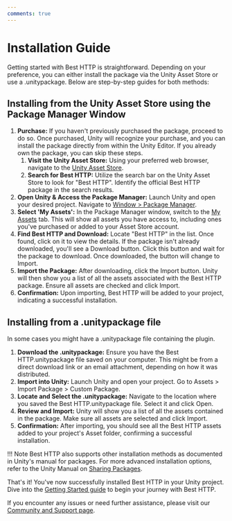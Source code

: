```yaml
---
comments: true
---
```


# Installation Guide

Getting started with Best HTTP is straightforward. 
Depending on your preference, you can either install the package via the Unity Asset Store or use a .unitypackage. 
Below are step-by-step guides for both methods:

## Installing from the Unity Asset Store using the Package Manager Window

1. **Purchase:** If you haven't previously purchased the package, proceed to do so. Once purchased, Unity will recognize your purchase, and you can install the package directly from within the Unity Editor. If you already own the package, you can skip these steps.
    1. **Visit the Unity Asset Store:** Using your preferred web browser, navigate to the [Unity Asset Store](https://assetstore.unity.com/publishers/4137?aid=1101lfX8E).
    2. **Search for Best HTTP:** Utilize the search bar on the Unity Asset Store to look for "Best HTTP". Identify the official Best HTTP package in the search results.
2. **Open Unity & Access the Package Manager:** Launch Unity and open your desired project. Navigate to [Window > Package Manager](https://docs.unity3d.com/Manual/upm-ui.html).
3. **Select 'My Assets':** In the Package Manager window, switch to the [My Assets](https://docs.unity3d.com/Manual/upm-ui-import.html) tab. This will show all assets you have access to, including ones you've purchased or added to your Asset Store account.
4. **Find Best HTTP and Download:** Locate "Best HTTP" in the list. Once found, click on it to view the details. If the package isn't already downloaded, you'll see a Download button. Click this button and wait for the package to download. Once downloaded, the button will change to Import.
5. **Import the Package:** After downloading, click the Import button. Unity will then show you a list of all the assets associated with the Best HTTP package. Ensure all assets are checked and click Import.
6. **Confirmation:** Upon importing, Best HTTP will be added to your project, indicating a successful installation.

## Installing from a .unitypackage file

In some cases you might have a .unitypackage file containing the plugin. 

1. **Download the .unitypackage:** Ensure you have the Best HTTP.unitypackage file saved on your computer. This might be from a direct download link or an email attachment, depending on how it was distributed.
2. **Import into Unity:** Launch Unity and open your project. Go to Assets > Import Package > Custom Package.
3. **Locate and Select the .unitypackage:** Navigate to the location where you saved the Best HTTP.unitypackage file. Select it and click Open.
4. **Review and Import:** Unity will show you a list of all the assets contained in the package. Make sure all assets are selected and click Import.
5. **Confirmation:** After importing, you should see all the Best HTTP assets added to your project's Asset folder, confirming a successful installation.

!!! Note
    Best HTTP also supports other installation methods as documented in Unity's manual for packages. 
    For more advanced installation options, refer to the Unity Manual on [Sharing Packages](https://docs.unity3d.com/Manual/cus-share.html).

That's it! You've now successfully installed Best HTTP in your Unity project. Dive into the [Getting Started guide](guides/getting-started.md) to begin your journey with Best HTTP.

If you encounter any issues or need further assistance, please visit our [Community and Support page](support.md).